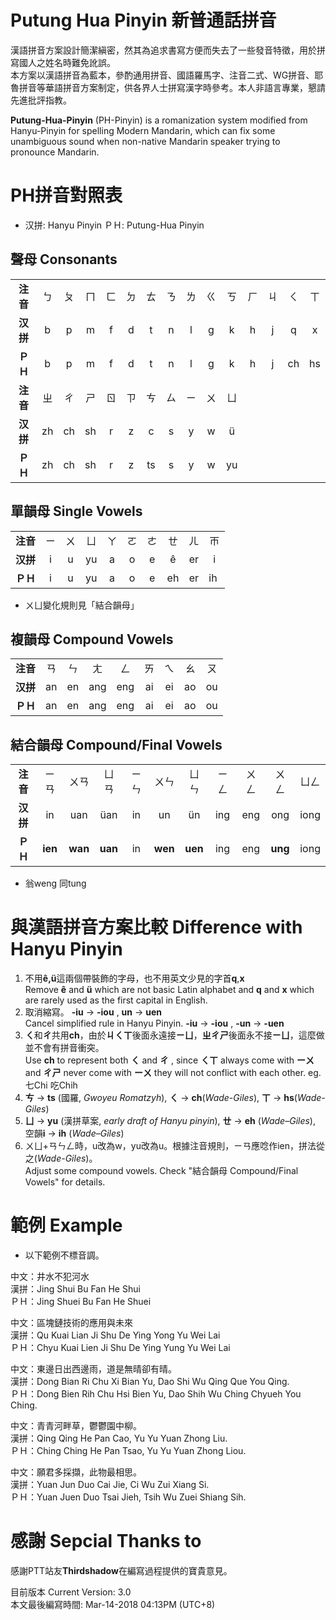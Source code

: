 # Putung Hua Pinyin 新普通話拼音
漢語拼音方案設計簡潔縝密，然其為追求書寫方便而失去了一些發音特徵，用於拼寫國人之姓名時難免訛誤。  
本方案以漢語拼音為藍本，參酌通用拼音、國語羅馬字、注音二式、WG拼音、耶魯拼音等華語拼音方案制定，供各界人士拼寫漢字時參考。本人非語言專業，懇請先進批評指教。  
  
**Putung-Hua-Pinyin** (PH-Pinyin) is a romanization system modified from Hanyu-Pinyin for spelling Modern Mandarin, which can fix some unambiguous sound when non-native Mandarin speaker trying to pronounce Mandarin.

# PH拼音對照表 
* 汉拼: Hanyu Pinyin  ＰＨ: Putung-Hua Pinyin
## 聲母 Consonants
| | | | | | | | | | | | | | | |
|:----:|:----:|:----:|:----:|:----:|:----:|:----:|:----:|:----:|:----:|:----:|:----:|:----:|:----:|:----:|
|**注音**|ㄅ|ㄆ|ㄇ|ㄈ|ㄉ|ㄊ|ㄋ|ㄌ|ㄍ|ㄎ|ㄏ|ㄐ|ㄑ|ㄒ
|**汉拼**|b|p|m|f|d|t|n|l|g|k|h|j|q|x
|**ＰＨ**|b|p|m|f|d|t|n|l|g|k|h|j|ch|hs
|**注音**|ㄓ|ㄔ|ㄕ|ㄖ|ㄗ|ㄘ|ㄙ|ㄧ|ㄨ|ㄩ
|**汉拼**|zh|ch|sh|r|z|c|s|y|w|ü
|**ＰＨ**|zh|ch|sh|r|z|ts|s|y|w|yu

## 單韻母 Single Vowels
| | | | | | | | | | |
|:----:|:----:|:----:|:----:|:----:|:----:|:----:|:----:|:----:|:----:|
|**注音**|ㄧ|ㄨ|ㄩ|ㄚ|ㄛ|ㄜ|ㄝ|ㄦ|ㄭ
|**汉拼**|i|u|yu|a|o|e|ê|er|i
|**ＰＨ**|i|u|yu|a|o|e|eh|er|ih 
* ㄨㄩ變化規則見「結合韻母」

## 複韻母 Compound Vowels
| | | | | | | | | |
|:----:|:----:|:----:|:----:|:----:|:----:|:----:|:----:|:----:|
|**注音**|ㄢ|ㄣ|ㄤ|ㄥ|ㄞ|ㄟ|ㄠ|ㄡ|
|**汉拼**|an|en|ang|eng|ai|ei|ao|ou
|**ＰＨ**|an|en|ang|eng|ai|ei|ao|ou

## 結合韻母 Compound/Final Vowels
| | | | | | | | | | | |
|:----:|:----:|:----:|:----:|:----:|:----:|:----:|:----:|:----:|:----:|:----:|
|**注音**|ㄧㄢ|ㄨㄢ|ㄩㄢ|ㄧㄣ|ㄨㄣ|ㄩㄣ|ㄧㄥ|ㄨㄥ|ㄨㄥ|ㄩㄥ
|**汉拼**|in|uan|üan|in|un|ün|ing|eng|ong|iong
|**ＰＨ**|**ien**|**wan**|**uan**|in|**wen**|**uen**|ing|eng|**ung**|iong
* 翁weng 同tung

# 與漢語拼音方案比較 Difference with Hanyu Pinyin
1. 不用**ê,ü**這兩個帶裝飾的字母，也不用英文少見的字首**q**,**x**  
Remove **ê** and **ü** which are not basic Latin alphabet and **q** and **x** which are rarely used as the first capital in English.
2. 取消縮寫。 **-iu** → **-iou** , **un** → **uen**  
Cancel simplified rule in Hanyu Pinyin. **-iu** → **-iou** , **-un** → **-uen** 
3. **ㄑ**和**ㄔ**共用**ch**，由於**ㄐㄑㄒ**後面永遠接**ㄧㄩ**，**ㄓㄔㄕ**後面永不接**ㄧㄩ**，這麼做並不會有拼音衝突。  
Use **ch**  to represent both **ㄑ** and **ㄔ** , since **ㄑㄒ** always come with **ーㄨ** and **ㄔㄕ** never come with **ーㄨ** they will not conflict with each other. eg. 七Chi 吃Chih
4. **ㄘ** → **ts** (國羅, _Gwoyeu Romatzyh_), **ㄑ** → **ch**(_Wade-Giles_), **ㄒ** → **hs**(_Wade-Giles_)  
5. **ㄩ** → **yu** (漢拼草案, _early draft of Hanyu pinyin_), **ㄝ**  → **eh** (_Wade–Giles_), 空韻**i** → **ih** (_Wade–Giles_)  
6. ㄨㄩ+ㄢㄣㄥ時，u改為w，yu改為u。根據注音規則，ㄧㄢ應唸作ien，拼法從之(_Wade-Giles_)。  
Adjust some compound vowels. Check "結合韻母 Compound/Final Vowels" for details.

# 範例 Example
* 以下範例不標音調。

中文：井水不犯河水  
漢拼：Jing Shui Bu Fan He Shui  
ＰＨ：Jing Shuei Bu Fan He Shuei  
  
中文：區塊鏈技術的應用與未來  
漢拼：Qu Kuai Lian Ji Shu De Ying Yong Yu Wei Lai  
ＰＨ：Chyu Kuai Lien Ji Shu De Ying Yung Yu Wei Lai  
  
中文：東邊日出西邊雨，道是無晴卻有晴。  
漢拼：Dong Bian Ri Chu Xi Bian Yu, Dao Shi Wu Qing Que You Qing.  
ＰＨ：Dong Bien Rih Chu Hsi Bien Yu, Dao Shih Wu Ching Chyueh You Ching.  
  
中文：青青河畔草，鬱鬱園中柳。  
漢拼：Qing Qing He Pan Cao, Yu Yu Yuan Zhong Liu.  
ＰＨ：Ching Ching He Pan Tsao, Yu Yu Yuan Zhong Liou.  
  
中文：願君多採擷，此物最相思。  
漢拼：Yuan Jun Duo Cai Jie, Ci Wu Zui Xiang Si.  
ＰＨ：Yuan Juen Duo Tsai Jieh, Tsih Wu Zuei Shiang Sih.

# 感謝 Sepcial Thanks to
感謝PTT站友**Thirdshadow**在編寫過程提供的寶貴意見。  
  
目前版本 Current Version: 3.0  
本文最後編寫時間: Mar-14-2018 04:13PM (UTC+8)
